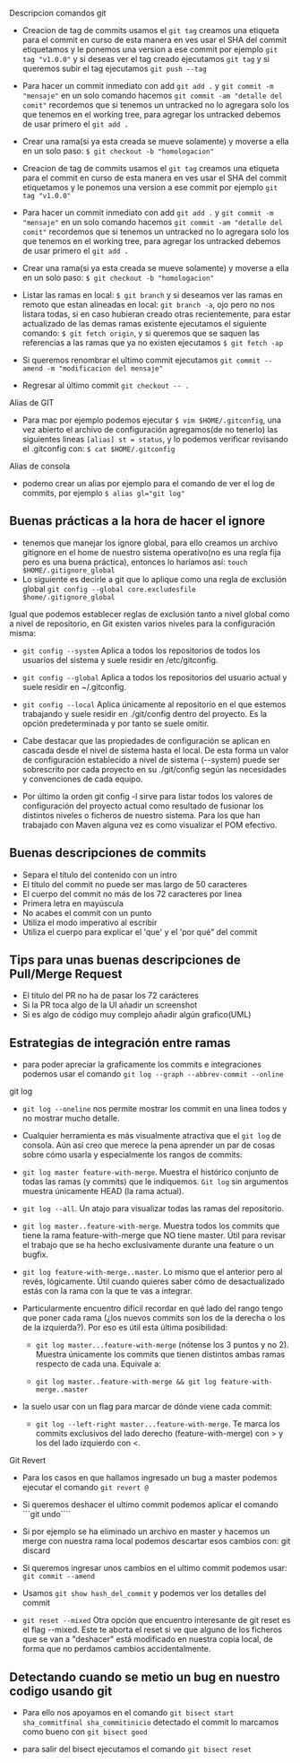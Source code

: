 Descripcion comandos git

- Creacion de tag de commits usamos el `git tag` creamos una etiqueta para el commit en curso de esta manera en ves usar el SHA del commit etiquetamos y le ponemos una version a ese commit por ejemplo `git tag "v1.0.0"` y si deseas ver el tag creado ejecutamos `git tag` y si queremos subir el tag ejecutamos `git push --tag`
- Para hacer un commit inmediato con add `git add .` y `git commit -m "mensaje"` en un solo comando hacemos `git commit -am "detalle del comit"` recordemos que si tenemos un untracked no lo agregara solo los que tenemos en el working tree, para agregar los untracked debemos de usar primero el `git add .`
- Crear una rama(si ya esta creada se mueve solamente) y moverse a ella en un solo paso: `$ git checkout -b "homologacion"`

- Creacion de tag de commits usamos el `git tag` creamos una etiqueta para el commit en curso de esta manera en ves usar el SHA del commit etiquetamos y le ponemos una version a ese commit por ejemplo `git tag "v1.0.0"`
- Para hacer un commit inmediato con add `git add .` y `git commit -m "mensaje"` en un solo comando hacemos `git commit -am "detalle del comit"` recordemos que si tenemos un untracked no lo agregara solo los que tenemos en el working tree, para agregar los untracked debemos de usar primero el `git add .`
- Crear una rama(si ya esta creada se mueve solamente) y moverse a ella en un solo paso: `$ git checkout -b "homologacion"`

- Listar las ramas en local: `$ git branch` y si deseamos ver las ramas en remoto que estan alineadas en local: `git branch -a`, ojo pero no nos listara todas, si en caso hubieran creado otras recientemente, para estar actualizado de las demas ramas existente ejecutamos el siguiente comando: `$ git fetch origin`, y si queremos que se saquen las referencias a las ramas que ya no existen ejecutamos `$ git fetch -ap`

- Si queremos renombrar el ultimo commit ejecutamos `git commit --amend -m "modificacion del mensaje"`

- Regresar al último commit `git checkout -- .`

Alias de GIT

- Para mac por ejemplo podemos ejecutar `$ vim $HOME/.gitconfig`, una vez abierto el archivo de configuración agregamos(de no tenerlo) las siguientes lineas `[alias] st = status`, y lo podemos verificar revisando el .gitconfig con: `$ cat $HOME/.gitconfig`

Alias de consola

- podemo crear un alias por ejemplo para el comando de ver el log de commits, por ejemplo `$ alias gl="git log"`

## Buenas prácticas a la hora de hacer el ignore

- tenemos que manejar los ignore global, para ello creamos un archivo gitignore en el home de nuestro sistema operativo(no es una regla fija pero es una buena práctica), entonces lo haríamos así: `touch $HOME/.gitignore_global`
- Lo siguiente es decirle a git que lo aplique como una regla de exclusión global `git config --global core.excludesfile $home/.gitignore_global`

Igual que podemos establecer reglas de exclusión tanto a nivel global como a nivel de repositorio, en Git existen varios niveles para la configuración misma:

- `git config --system` Aplica a todos los repositorios de todos los usuarios del sistema y suele residir en /etc/gitconfig.
- `git config --global` Aplica a todos los repositorios del usuario actual y suele residir en ~/.gitconfig.
- `git config --local` Aplica únicamente al repositorio en el que estemos trabajando y suele residir en ./git/config dentro del proyecto. Es la opción predeterminada y por tanto se suele omitir.

- Cabe destacar que las propiedades de configuración se aplican en cascada desde el nivel de sistema hasta el local. De esta forma un valor de configuración establecido a nivel de sistema (--system) puede ser sobrescrito por cada proyecto en su ./git/config según las necesidades y convenciones de cada equipo.

- Por último la orden git config -l sirve para listar todos los valores de configuración del proyecto actual como resultado de fusionar los distintos niveles o ficheros de nuestro sistema. Para los que han trabajado con Maven alguna vez es como visualizar el POM efectivo.

## Buenas descripciones de commits

- Separa el título del contenido con un intro
- El título del commit no puede ser mas largo de 50 caracteres
- El cuerpo del commit no más de los 72 caracteres por linea
- Primera letra en mayúscula
- No acabes el commit con un punto
- Utiliza el modo imperativo al escribir
- Utiliza el cuerpo para explicar el 'que' y el 'por qué" del commit

## Tips para unas buenas descripciones de Pull/Merge Request

- El titulo del PR no ha de pasar los 72 carácteres
- Si la PR toca algo de la UI añadir un screenshot
- Si es algo de código muy complejo añadir algún grafico(UML)

## Estrategias de integración entre ramas

- para poder apreciar la graficamente los commits e integraciones podemos usar el comando `git log --graph --abbrev-commit --online`

git log

- `git log --oneline` nos permite mostrar los commit en una linea todos y no mostrar mucho detalle.

- Cualquier herramienta es más visualmente atractiva que el `git log` de consola. Aún así creo que merece la pena aprender un par de cosas sobre cómo usarla y especialmente los rangos de commits:

- `git log master feature-with-merge`. Muestra el histórico conjunto de todas las ramas (y commits) que le indiquemos. `Git log` sin argumentos muestra únicamente HEAD (la rama actual).

- `git log --all`. Un atajo para visualizar todas las ramas del repositorio.

- `git log master..feature-with-merge`. Muestra todos los commits que tiene la rama feature-with-merge que NO tiene master. Útil para revisar el trabajo que se ha hecho exclusivamente durante una feature o un bugfix.

- `git log feature-with-merge..master`. Lo mismo que el anterior pero al revés, lógicamente. Útil cuando quieres saber cómo de desactualizado estás con la rama con la que te vas a integrar.

- Particularmente encuentro difícil recordar en qué lado del rango tengo que poner cada rama (¿los nuevos commits son los de la derecha o los de la izquierda?). Por eso es útil esta última posibilidad:

  - `git log master...feature-with-merge` (nótense los 3 puntos y no 2). Muestra únicamente los commits que tienen distintos ambas ramas respecto de cada una. Equivale a:

  - `git log master..feature-with-merge && git log feature-with-merge..master`

- la suelo usar con un flag para marcar de dónde viene cada commit:

  - `git log --left-right master...feature-with-merge`. Te marca los commits exclusivos del lado derecho (feature-with-merge) con > y los del lado izquierdo con <.

Git Revert

- Para los casos en que hallamos ingresado un bug a master podemos ejecutar el comando `git revert @`

- Si queremos deshacer el ultimo commit podemos aplicar el comando ```git undo````

- Si por ejemplo se ha eliminado un archivo en master y hacemos un merge con nuestra rama local podemos descartar esos cambios con: git discard

- Si queremos ingresar unos cambios en el ultimo commit podemos usar: `git commit --amend`

- Usamos `git show hash_del_commit` y podemos ver los detalles del commit

- `git reset --mixed` Otra opción que encuentro interesante de git reset es el flag --mixed. Este te aborta el reset si ve que alguno de los ficheros que se van a "deshacer" está modificado en nuestra copia local, de forma que no perdamos cambios accidentalmente.

## Detectando cuando se metio un bug en nuestro codigo usando git

- Para ello nos apoyamos en el comando `git bisect start sha_commitfinal sha_commitinicio` detectado el commit lo marcamos como bueno con `git bisect good`

- para salir del bisect ejecutamos el comando `git bisect reset`
